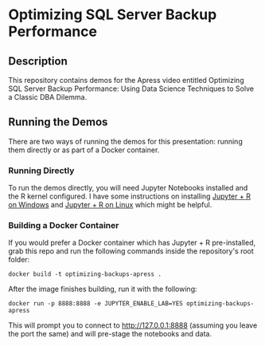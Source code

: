 # Optimizing SQL Server Backup Performance
## Description
This repository contains demos for the Apress video entitled Optimizing SQL Server Backup Performance:  Using Data Science Techniques to Solve a Classic DBA Dilemma. 

## Running the Demos

There are two ways of running the demos for this presentation:  running them directly or as part of a Docker container.

### Running Directly

To run the demos directly, you will need Jupyter Notebooks installed and the R kernel configured.  I have some instructions on installing [Jupyter + R on Windows](https://36chambers.wordpress.com/2016/05/24/til-installing-jupyter-on-windows/) and [Jupyter + R on Linux](https://36chambers.wordpress.com/2016/05/10/til-installing-jupyter-and-r-support/) which might be helpful.


### Building a Docker Container

If you would prefer a Docker container which has Jupyter + R pre-installed, grab this repo and run the following commands inside the repository's root folder:

`docker build -t optimizing-backups-apress .`

After the image finishes building, run it with the following:

`docker run -p 8888:8888 -e JUPYTER_ENABLE_LAB=YES optimizing-backups-apress`

This will prompt you to connect to http://127.0.0.1:8888 (assuming you leave the port the same) and will pre-stage the notebooks and data.
